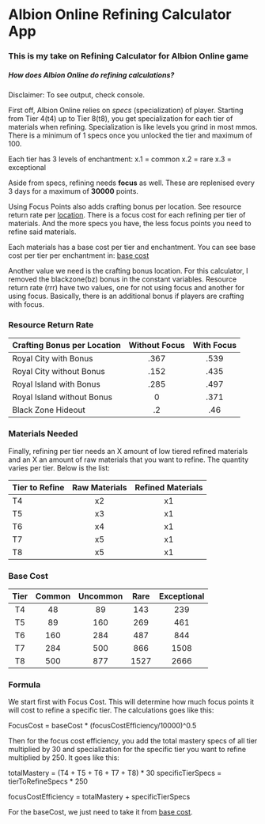 # Albion Online Refining Calculator App

### This is my take on Refining Calculator for Albion Online game

##### How does Albion Online do refining calculations?

Disclaimer: To see output, check console.

First off, Albion Online relies on *specs* (specialization) of player.
Starting from Tier 4(t4) up to Tier 8(t8), you get specialization for each tier of materials when refining.
Specialization is like levels you grind in most mmos.
There is a minimum of 1 specs once you unlocked the tier and maximum of 100.

Each tier has 3 levels of enchantment:
x.1 = common
x.2 = rare
x.3 = exceptional

Aside from specs, refining needs **focus** as well. These are replenised every 3 days for a maximum of **30000** points.

Using Focus Points also adds crafting bonus per location. See resource return rate per [location](#resource-return-rate).
There is a focus cost for each refining per tier of materials. And the more specs you have, the less focus points you need to refine said materials.

Each materials has a base cost per tier and enchantment.
You can see base cost per tier per enchantment in: [base cost](#base-cost)

Another value we need is the crafting bonus location. For this calculator, I removed the blackzone(bz) bonus in the constant variables. 
Resource return rate (rrr) have two values, one for not using focus and another for using focus. Basically, there is an additional bonus if players are crafting with focus.

### Resource Return Rate   

  | Crafting Bonus per Location | Without Focus | With Focus | 
  | :-------------------------- | :-----------: | :--------: |    
  | Royal City with Bonus       |      .367     |   .539     |   
  | Royal City without Bonus    |      .152     |   .435     |     
  | Royal Island with Bonus     |      .285     |   .497     |   
  | Royal Island without Bonus  |        0      |   .371     |   
  | Black Zone Hideout          |       .2      |    .46     |   

### Materials Needed

Finally, refining per tier needs an X amount of low tiered refined materials and an X an amount of raw materials that you want to refine. The quantity varies per tier. Below is the list:
  
  | Tier to Refine | Raw Materials | Refined Materials | 
  | :------------- | :-----------: | :---------------: |    
  |       T4       |      x2       |        x1         |   
  |       T5       |      x3       |        x1         |     
  |       T6       |      x4       |        x1         |   
  |       T7       |      x5       |        x1         |   
  |       T8       |      x5       |        x1         |   


### Base Cost

  | Tier | Common | Uncommon | Rare  | Exceptional | 
  | :--: | :----: | :------: | :---: | :---------: |   
  |  T4  |    48  |     89   |   143 |     239     |  
  |  T5  |    89  |    160   |   269 |     461     |    
  |  T6  |   160  |    284   |   487 |     844     |  
  |  T7  |   284  |    500   |   866 |    1508     |  
  |  T8  |   500  |    877   |  1527 |    2666     |  


### Formula

We start first with Focus Cost. This will determine how much focus points it will cost to refine a specific tier. The calculations goes like this: 

FocusCost = baseCost * (focusCostEfficiency/10000)^0.5

Then for the focus cost efficiency, you add the total mastery specs of all tier multiplied by 30 and specialization for the specific tier you want to refine multiplied by 250. It goes like this:

totalMastery = (T4 + T5 + T6 + T7 + T8) * 30
specificTierSpecs = tierToRefineSpecs * 250

focusCostEfficiency = totalMastery + specificTierSpecs

For the baseCost, we just need to take it from [base cost](#base-cost).

